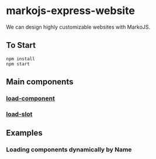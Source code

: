 # markojs-express-website
We can design highly customizable websites with MarkoJS.
## To Start
```
npm install
npm start
```
## Main components
### [load-component](https://github.com/tensult/markojs-express-website/blob/master/src/components/load-component/index.js)
### [load-slot](https://github.com/tensult/markojs-express-website/blob/master/src/components/load-slot/index.js)

## Examples
### Loading components dynamically by Name


